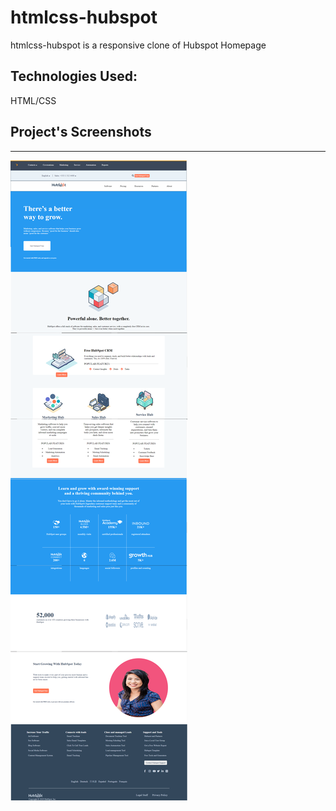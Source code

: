 # htmlcss-hubspot

htmlcss-hubspot is a responsive clone of Hubspot Homepage

## Technologies Used:

HTML/CSS

## Project's Screenshots

<hr></hr>

![](hubspot.png)
